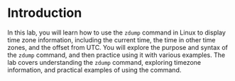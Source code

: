 # Introduction

In this lab, you will learn how to use the `zdump` command in Linux to display time zone information, including the current time, the time in other time zones, and the offset from UTC. You will explore the purpose and syntax of the `zdump` command, and then practice using it with various examples. The lab covers understanding the `zdump` command, exploring timezone information, and practical examples of using the command.
